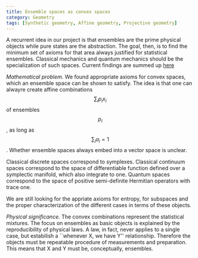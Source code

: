 ```yaml
---
title: Ensemble spaces as convex spaces
category: Geometry
tags: [Synthetic geometry, Affine geometry, Projective geometry]
---
```

A recurrent idea in our project is that ensembles are the prime physical objects
while pure states are the abstraction. The goal, then, is to find the minimum set of
axioms for that area always justified for statistical ensembles. Classical mechanics
and quantum mechanics should be the specialization of such spaces.
Current findings are summed up [here](https://latexonline.cc/compile?git=https%3A%2F%2Fgithub.com%2Fassumptionsofphysics%2Fbook&target=art_pm_EnsembleSpaces.tex&command=pdflatex)

*Mathematical problem.* We found appropriate axioms for convex spaces,
which an ensemble space can be shown to satisfy. The idea is that one can
alwayre create affine combinations $$\sum_i p_i x_i$$  of ensembles $$p_i$$,
as long as $$\sum_i a_i = 1$$. Whether ensemble spaces always embed into
a vector space is unclear.

Classical discrete spaces correspond to symplexes. Classical continuum spaces
correspond to the space of differentiable function defined over a symplectic manifold,
which also integrate to one. Quantum spaces correspond to the space of positive
semi-definite Hermitian operators with trace one.

We are still looking for the appriate axioms for entropy, for subspaces and
the proper characterization of the different cases in terms of these objects.

*Physical significance.* The convex combinations represent the statistical
mixtures. The focus on ensembles as basic objects is explained by the
reproducibility of physical laws. A law, in fact, never applies to a single
case, but estabilish a ``whenever X, we have Y'' relationship. Therefore
the objects must be repeatable procedure of measurements and preparation.
This means that X and Y must be, conceptually, ensembles.

